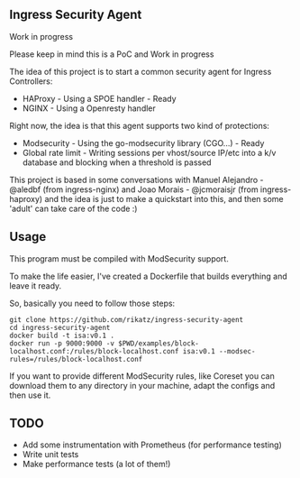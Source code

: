 ## Ingress Security Agent

Work in progress

Please keep in mind this is a PoC and Work in progress

The idea of this project is to start a common security agent for Ingress Controllers:

* HAProxy - Using a SPOE handler - Ready
* NGINX - Using a Openresty handler


Right now, the idea is that this agent supports two kind of protections:

* Modsecurity - Using the go-modsecurity library (CGO...) - Ready
* Global rate limit - Writing sessions per vhost/source IP/etc into a k/v database and blocking when a threshold is passed

This project is based in some conversations with Manuel Alejandro - @aledbf (from ingress-nginx) and Joao Morais - @jcmoraisjr (from ingress-haproxy) and the idea is just to make a quickstart into this, and then some 'adult' can take care of the code :)

## Usage
This program must be compiled with ModSecurity support.

To make the life easier, I've created a Dockerfile that builds everything and leave it ready.

So, basically you need to follow those steps:
```
git clone https://github.com/rikatz/ingress-security-agent
cd ingress-security-agent
docker build -t isa:v0.1 .
docker run -p 9000:9000 -v $PWD/examples/block-localhost.conf:/rules/block-localhost.conf isa:v0.1 --modsec-rules=/rules/block-localhost.conf
```

If you want to provide different ModSecurity rules, like Coreset you can download them to any directory in your machine, adapt the configs and then use it.



## TODO

* Add some instrumentation with Prometheus (for performance testing)
* Write unit tests
* Make performance tests (a lot of them!)